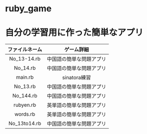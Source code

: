 # ruby_game  
# 自分の学習用に作った簡単なアプリ  

|ファイルネーム|ゲーム詳細  
|:-:|:-:|  
|No_13-14.rb|中国語の簡単な問題アプリ  
|No_14.rb |中国語の簡単な問題アプリ  
|main.rb|sinatora練習        
|No_13.rb|中国語の簡単な問題アプリ  
|No_144.rb|中国語の簡単な問題アプリ      
|rubyen.rb|英単語の簡単な問題アプリ          
|words.rb|英単語の簡単な問題アプリ  
|No_13to14.rb|中国語の簡単な問題アプリ     
